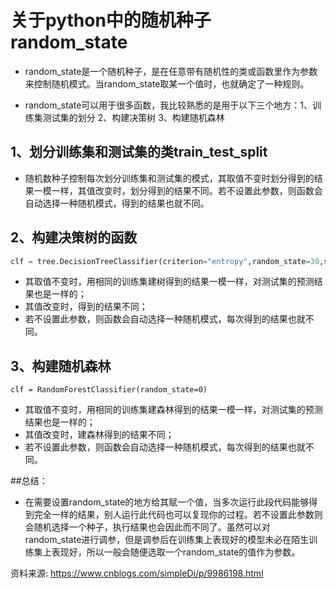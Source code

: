﻿# 关于python中的随机种子random_state

- random_state是一个随机种子，是在任意带有随机性的类或函数里作为参数来控制随机模式。当random_state取某一个值时，也就确定了一种规则。

- random_state可以用于很多函数，我比较熟悉的是用于以下三个地方：1、训练集测试集的划分 2、构建决策树 3、构建随机森林

## 1、划分训练集和测试集的类train_test_split
- 随机数种子控制每次划分训练集和测试集的模式，其取值不变时划分得到的结果一模一样，其值改变时，划分得到的结果不同。若不设置此参数，则函数会自动选择一种随机模式，得到的结果也就不同。

## 2、构建决策树的函数
```python
clf = tree.DecisionTreeClassifier(criterion="entropy",random_state=30,splitter="random")
```
- 其取值不变时，用相同的训练集建树得到的结果一模一样，对测试集的预测结果也是一样的；
- 其值改变时，得到的结果不同；
- 若不设置此参数，则函数会自动选择一种随机模式，每次得到的结果也就不同。

## 3、构建随机森林
```
clf = RandomForestClassifier(random_state=0)
```
- 其取值不变时，用相同的训练集建森林得到的结果一模一样，对测试集的预测结果也是一样的；
- 其值改变时，建森林得到的结果不同；
- 若不设置此参数，则函数会自动选择一种随机模式，每次得到的结果也就不同。

##总结：
- 在需要设置random_state的地方给其赋一个值，当多次运行此段代码能够得到完全一样的结果，别人运行此代码也可以复现你的过程。若不设置此参数则会随机选择一个种子，执行结果也会因此而不同了。虽然可以对random_state进行调参，但是调参后在训练集上表现好的模型未必在陌生训练集上表现好，所以一般会随便选取一个random_state的值作为参数。


资料来源:
https://www.cnblogs.com/simpleDi/p/9986198.html
